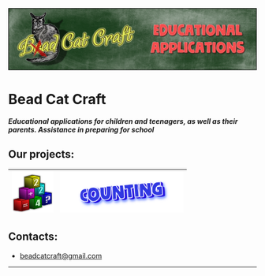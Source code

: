 <img src="images/beadcat_topper.png">

# Bead Cat Craft

_**Educational applications for children and teenagers, as well as their parents. Assistance in preparing for school**_

## Our projects:

|<img src="images/chytalochka/icon_618.png" width="84">|<img src="images/chytalochka/logo_en.png" width="250">|
|---|---|

## Contacts:
- beadcatcraft@gmail.com

----
